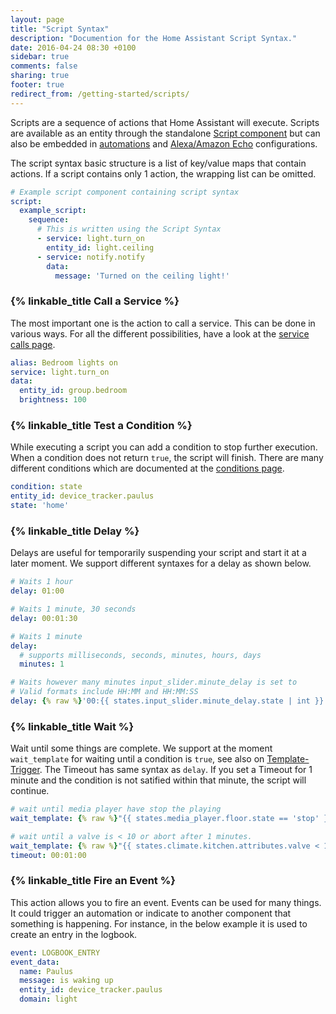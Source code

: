 ```yaml
---
layout: page
title: "Script Syntax"
description: "Documention for the Home Assistant Script Syntax."
date: 2016-04-24 08:30 +0100
sidebar: true
comments: false
sharing: true
footer: true
redirect_from: /getting-started/scripts/
---
```


Scripts are a sequence of actions that Home Assistant will execute. Scripts are available as an entity through the standalone [Script component] but can also be embedded in [automations] and [Alexa/Amazon Echo] configurations.

The script syntax basic structure is a list of key/value maps that contain actions. If a script contains only 1 action, the wrapping list can be omitted.

```yaml
# Example script component containing script syntax
script:
  example_script:
    sequence:
      # This is written using the Script Syntax
      - service: light.turn_on
        entity_id: light.ceiling
      - service: notify.notify
        data:
          message: 'Turned on the ceiling light!'
```

### {% linkable_title Call a Service %}

The most important one is the action to call a service. This can be done in various ways. For all the different possibilities, have a look at the [service calls page].

```yaml
alias: Bedroom lights on
service: light.turn_on
data:
  entity_id: group.bedroom
  brightness: 100
```

### {% linkable_title Test a Condition %}

While executing a script you can add a condition to stop further execution. When a condition does not return `true`, the script will finish. There are many different conditions which are documented at the [conditions page].

```yaml
condition: state
entity_id: device_tracker.paulus
state: 'home'
```

### {% linkable_title Delay %}

Delays are useful for temporarily suspending your script and start it at a later moment. We support different syntaxes for a delay as shown below.

```yaml
# Waits 1 hour
delay: 01:00
```

```yaml
# Waits 1 minute, 30 seconds
delay: 00:01:30
```

```yaml
# Waits 1 minute
delay:
  # supports milliseconds, seconds, minutes, hours, days
  minutes: 1
```

```yaml
# Waits however many minutes input_slider.minute_delay is set to
# Valid formats include HH:MM and HH:MM:SS
delay: {% raw %}'00:{{ states.input_slider.minute_delay.state | int }}:00'{% endraw %}
```
### {% linkable_title Wait %}

Wait until some things are complete. We support at the moment `wait_template` for waiting until a condition is `true`, see also on [Template-Trigger](/docs/automation/trigger/#template-trigger). The Timeout has same syntax as `delay`.  If you set a Timeout for 1 minute and the condition is not satified within that minute, the script will continue.

```yaml
# wait until media player have stop the playing
wait_template: {% raw %}"{{ states.media_player.floor.state == 'stop' }}"{% endraw %}
```

```yaml
# wait until a valve is < 10 or abort after 1 minutes.
wait_template: {% raw %}"{{ states.climate.kitchen.attributes.valve < 10 }}"{% endraw %}
timeout: 00:01:00
```

### {% linkable_title Fire an Event %}

This action allows you to fire an event. Events can be used for many things. It could trigger an automation or indicate to another component that something is happening. For instance, in the below example it is used to create an entry in the logbook.

```yaml
event: LOGBOOK_ENTRY
event_data:
  name: Paulus
  message: is waking up
  entity_id: device_tracker.paulus
  domain: light
```

[Script component]: /components/script/
[automations]: /getting-started/automation-action/
[Alexa/Amazon Echo]: /components/alexa/
[service calls page]: /getting-started/scripts-service-calls/
[conditions page]: /getting-started/scripts-conditions/
